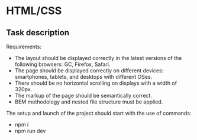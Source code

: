 # HTML/CSS
## Task description

Requirements:
- The layout should be displayed correctly in the latest versions of the following browsers: GC, Firefox, Safari.
- The page should be displayed correctly on different devices: smartphones, tablets, and desktops with different OSes.
- There should be no horizontal scrolling on displays with a width of 320px.
- The markup of the page should be semantically correct.
- BEM methodology and nested file structure must be applied.

The setup and launch of the project should start with the use of commands:
- npm i
- npm run dev
